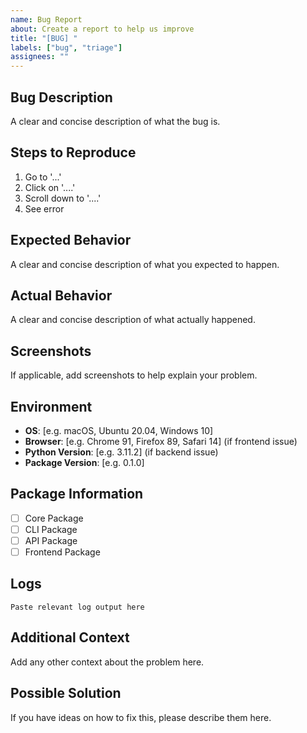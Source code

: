 ```yaml
---
name: Bug Report
about: Create a report to help us improve
title: "[BUG] "
labels: ["bug", "triage"]
assignees: ""
---
```


## Bug Description

A clear and concise description of what the bug is.

## Steps to Reproduce

1. Go to '...'
2. Click on '....'
3. Scroll down to '....'
4. See error

## Expected Behavior

A clear and concise description of what you expected to happen.

## Actual Behavior

A clear and concise description of what actually happened.

## Screenshots

If applicable, add screenshots to help explain your problem.

## Environment

- **OS**: [e.g. macOS, Ubuntu 20.04, Windows 10]
- **Browser**: [e.g. Chrome 91, Firefox 89, Safari 14] (if frontend issue)
- **Python Version**: [e.g. 3.11.2] (if backend issue)
- **Package Version**: [e.g. 0.1.0]

## Package Information

- [ ] Core Package
- [ ] CLI Package
- [ ] API Package
- [ ] Frontend Package

## Logs

```
Paste relevant log output here
```

## Additional Context

Add any other context about the problem here.

## Possible Solution

If you have ideas on how to fix this, please describe them here.
